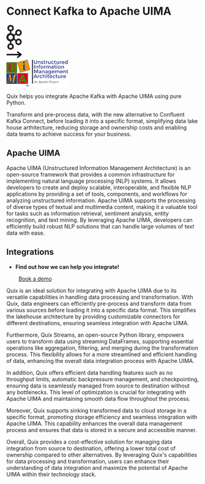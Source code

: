 # Connect Kafka to Apache UIMA

<div class="connect-images cards blog-grid-card" markdown>
<div>
<img src="../images/kafka_logo.png" width="40px" />
</div>
<div>
<img src="../images/arrow.svg" width="40px" />
</div>
<div>
<img src="./images/apache-uima_1.jpg" />
</div>
</div>

Quix helps you integrate Apache Kafka with Apache UIMA using pure Python.

Transform and pre-process data, with the new alternative to Confluent Kafka Connect, before loading it into a specific format, simplifying data lake house arthitecture, reducing storage and ownership costs and enabling data teams to achieve success for your business.

## Apache UIMA

Apache UIMA (Unstructured Information Management Architecture) is an open-source framework that provides a common infrastructure for implementing natural language processing (NLP) systems. It allows developers to create and deploy scalable, interoperable, and flexible NLP applications by providing a set of tools, components, and workflows for analyzing unstructured information. Apache UIMA supports the processing of diverse types of textual and multimedia content, making it a valuable tool for tasks such as information retrieval, sentiment analysis, entity recognition, and text mining. By leveraging Apache UIMA, developers can efficiently build robust NLP solutions that can handle large volumes of text data with ease.

## Integrations

<div class="grid cards" markdown>

- __Find out how we can help you integrate!__

    <a class="md-button md-button--primary" href="https://share.hsforms.com/1iW0TmZzKQMChk0lxd_tGiw4yjw2?__hstc=175542013.2303933fbd746c0ac86d9ccbe9bc9100.1728383268831.1729603416735.1729620918855.31&__hssc=175542013.1.1729620918855&__hsfp=2132701734" target="_blank" style="margin:.5rem;">Book a demo</a>

</div>


Quix is an ideal solution for integrating with Apache UIMA due to its versatile capabilities in handling data processing and transformation. With Quix, data engineers can efficiently pre-process and transform data from various sources before loading it into a specific data format. This simplifies the lakehouse architecture by providing customizable connectors for different destinations, ensuring seamless integration with Apache UIMA.

Furthermore, Quix Streams, an open-source Python library, empowers users to transform data using streaming DataFrames, supporting essential operations like aggregation, filtering, and merging during the transformation process. This flexibility allows for a more streamlined and efficient handling of data, enhancing the overall data integration process with Apache UIMA.

In addition, Quix offers efficient data handling features such as no throughput limits, automatic backpressure management, and checkpointing, ensuring data is seamlessly managed from source to destination without any bottlenecks. This level of optimization is crucial for integrating with Apache UIMA and maintaining smooth data flow throughout the process.

Moreover, Quix supports sinking transformed data to cloud storage in a specific format, promoting storage efficiency and seamless integration with Apache UIMA. This capability enhances the overall data management process and ensures that data is stored in a secure and accessible manner.

Overall, Quix provides a cost-effective solution for managing data integration from source to destination, offering a lower total cost of ownership compared to other alternatives. By leveraging Quix's capabilities for data processing and transformation, users can enhance their understanding of data integration and maximize the potential of Apache UIMA within their technology stack.

